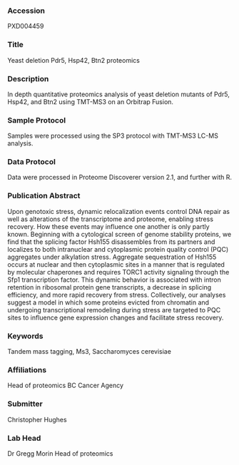 ### Accession
PXD004459

### Title
Yeast deletion Pdr5, Hsp42, Btn2 proteomics

### Description
In depth quantitative proteomics analysis of yeast deletion mutants of Pdr5, Hsp42, and Btn2 using TMT-MS3 on an Orbitrap Fusion.

### Sample Protocol
Samples were processed using the SP3 protocol with TMT-MS3 LC-MS analysis.

### Data Protocol
Data were processed in Proteome Discoverer version 2.1, and further with R.

### Publication Abstract
Upon genotoxic stress, dynamic relocalization events control DNA repair as well as alterations of the transcriptome and proteome, enabling stress recovery. How these events may influence one another is only partly known. Beginning with a cytological screen of genome stability proteins, we find that the splicing factor Hsh155 disassembles from its partners and localizes to both intranuclear and cytoplasmic protein quality control (PQC) aggregates under alkylation stress. Aggregate sequestration of Hsh155 occurs at nuclear and then cytoplasmic sites in a manner that is regulated by molecular chaperones and requires TORC1 activity signaling through the Sfp1 transcription factor. This dynamic behavior is associated with intron retention in ribosomal protein gene transcripts, a decrease in splicing efficiency, and more rapid recovery from stress. Collectively, our analyses suggest a model in which some proteins evicted from chromatin and undergoing transcriptional remodeling during stress are targeted to PQC sites to influence gene expression changes and facilitate stress recovery.

### Keywords
Tandem mass tagging, Ms3, Saccharomyces cerevisiae

### Affiliations
Head of proteomics
BC Cancer Agency

### Submitter
Christopher Hughes

### Lab Head
Dr Gregg Morin
Head of proteomics



